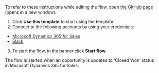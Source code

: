 To refer to these instructions while editing the flow, open [the GitHub page](https://github.com/ot4i/app-connect-templates/tree/main/resources/markdown/Slack%20notifications%20for%20closed%20won%20opportunities%20in%20Microsoft%20Dynamics%20365_instructions.md) (opens in a new window).

1.	Click **Use this template** to start using the template.
2.	Connect to the following accounts by using your credentials:
   - [Microsoft Dynamics 365 for Sales](https://ibm.biz/acmsdynamicssales)
   - [Slack](https://ibm.biz/acslack)
3.	To start the flow, in the banner click **Start flow**.

The flow is started when an opportunity is updated to 'Closed Won' status in Microsoft Dynamics 365 for Sales.
